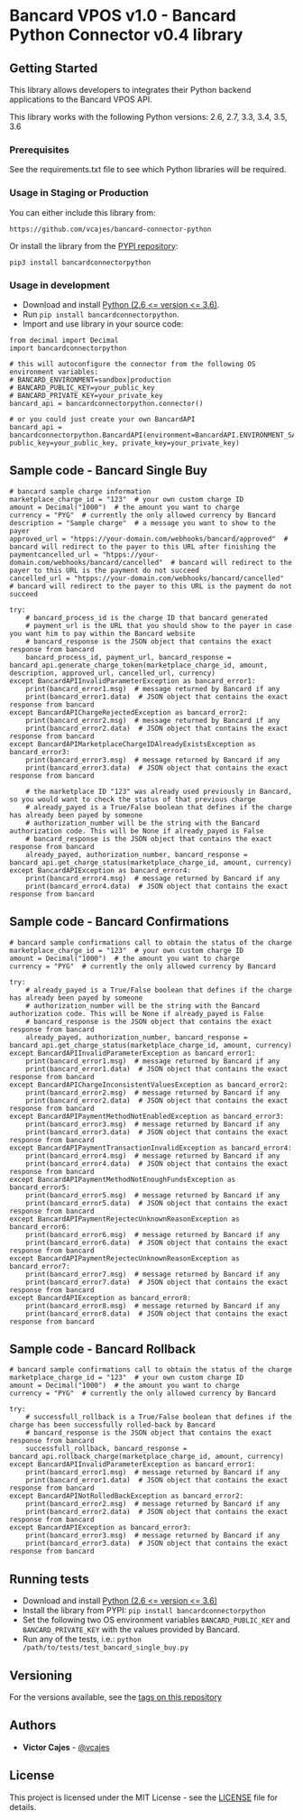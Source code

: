 
# Bancard VPOS v1.0 - Bancard Python Connector v0.4 library

## Getting Started

This library allows developers to integrates their Python backend applications to the Bancard VPOS API.

This library works with the following Python versions: 2.6, 2.7, 3.3, 3.4, 3.5, 3.6

### Prerequisites

See the requirements.txt file to see which Python libraries will be required.

### Usage in Staging or Production

You can either include this library from:

```
https://github.com/vcajes/bancard-connector-python
```

Or install the library from the [PYPI repository](https://pypi.python.org/pypi/bancardconnectorpython/):

```
pip3 install bancardconnectorpython
```

### Usage in development

* Download and install [Python (2.6 <= version <= 3.6)](https://www.python.org/downloads/).
* Run `pip install bancardconnectorpython`.
* Import and use library in your source code:
```
from decimal import Decimal
import bancardconnectorpython

# this will autoconfigure the connector from the following OS environment variables:
# BANCARD_ENVIRONMENT=sandbox|production
# BANCARD_PUBLIC_KEY=your_public_key
# BANCARD_PRIVATE_KEY=your_private_key
bancard_api = bancardconnectorpython.connector()

# or you could just create your own BancardAPI
bancard_api = bancardconnectorpython.BancardAPI(environment=BancardAPI.ENVIRONMENT_SANDBOX, public_key=your_public_key, private_key=your_private_key)
```

## Sample code - Bancard Single Buy

```
# bancard sample charge information
marketplace_charge_id = "123"  # your own custom charge ID
amount = Decimal("1000")  # the amount you want to charge
currency = "PYG"  # currently the only allowed currency by Bancard
description = "Sample charge"  # a message you want to show to the payer
approved_url = "htpps://your-domain.com/webhooks/bancard/approved"  # bancard will redirect to the payer to this URL after finishing the paymentcancelled_url = "htpps://your-domain.com/webhooks/bancard/cancelled"  # bancard will redirect to the payer to this URL is the payment do not succeed
cancelled_url = "htpps://your-domain.com/webhooks/bancard/cancelled"  # bancard will redirect to the payer to this URL is the payment do not succeed

try:
    # bancard_process_id is the charge ID that bancard generated
    # payment_url is the URL that you should show to the payer in case you want him to pay within the Bancard website
    # bancard_response is the JSON object that contains the exact response from bancard
    bancard_process_id, payment_url, bancard_response = bancard_api.generate_charge_token(marketplace_charge_id, amount, description, approved_url, cancelled_url, currency)
except BancardAPIInvalidParameterException as bancard_error1:
    print(bancard_error1.msg)  # message returned by Bancard if any
    print(bancard_error1.data)  # JSON object that contains the exact response from bancard
except BancardAPIChargeRejectedException as bancard_error2:
    print(bancard_error2.msg)  # message returned by Bancard if any
    print(bancard_error2.data)  # JSON object that contains the exact response from bancard
except BancardAPIMarketplaceChargeIDAlreadyExistsException as bancard_error3:
    print(bancard_error3.msg)  # message returned by Bancard if any
    print(bancard_error3.data)  # JSON object that contains the exact response from bancard

    # the marketplace ID "123" was already used previously in Bancard, so you would want to check the status of that previous charge
    # already_payed is a True/False boolean that defines if the charge has already been payed by someone
    # authorization_number will be the string with the Bancard authorization code. This will be None if already_payed is False
    # bancard_response is the JSON object that contains the exact response from bancard
    already_payed, authorization_number, bancard_response = bancard_api.get_charge_status(marketplace_charge_id, amount, currency)
except BancardAPIException as bancard_error4:
    print(bancard_error4.msg)  # message returned by Bancard if any
    print(bancard_error4.data)  # JSON object that contains the exact response from bancard
```

## Sample code - Bancard Confirmations

```
# bancard sample confirmations call to obtain the status of the charge
marketplace_charge_id = "123"  # your own custom charge ID
amount = Decimal("1000")  # the amount you want to charge
currency = "PYG"  # currently the only allowed currency by Bancard

try:
    # already_payed is a True/False boolean that defines if the charge has already been payed by someone
    # authorization_number will be the string with the Bancard authorization code. This will be None if already_payed is False
    # bancard_response is the JSON object that contains the exact response from bancard
    already_payed, authorization_number, bancard_response = bancard_api.get_charge_status(marketplace_charge_id, amount, currency)
except BancardAPIInvalidParameterException as bancard_error1:
    print(bancard_error1.msg)  # message returned by Bancard if any
    print(bancard_error1.data)  # JSON object that contains the exact response from bancard
except BancardAPIChargeInconsistentValuesException as bancard_error2:
    print(bancard_error2.msg)  # message returned by Bancard if any
    print(bancard_error2.data)  # JSON object that contains the exact response from bancard
except BancardAPIPaymentMethodNotEnabledException as bancard_error3:
    print(bancard_error3.msg)  # message returned by Bancard if any
    print(bancard_error3.data)  # JSON object that contains the exact response from bancard
except BancardAPIPaymentTransactionInvalidException as bancard_error4:
    print(bancard_error4.msg)  # message returned by Bancard if any
    print(bancard_error4.data)  # JSON object that contains the exact response from bancard
except BancardAPIPaymentMethodNotEnoughFundsException as bancard_error5:
    print(bancard_error5.msg)  # message returned by Bancard if any
    print(bancard_error5.data)  # JSON object that contains the exact response from bancard
except BancardAPIPaymentRejectecUnknownReasonException as bancard_error6:
    print(bancard_error6.msg)  # message returned by Bancard if any
    print(bancard_error6.data)  # JSON object that contains the exact response from bancard
except BancardAPIPaymentRejectecUnknownReasonException as bancard_error7:
    print(bancard_error7.msg)  # message returned by Bancard if any
    print(bancard_error7.data)  # JSON object that contains the exact response from bancard
except BancardAPIException as bancard_error8:
    print(bancard_error8.msg)  # message returned by Bancard if any
    print(bancard_error8.data)  # JSON object that contains the exact response from bancard
```

## Sample code - Bancard Rollback

```
# bancard sample confirmations call to obtain the status of the charge
marketplace_charge_id = "123"  # your own custom charge ID
amount = Decimal("1000")  # the amount you want to charge
currency = "PYG"  # currently the only allowed currency by Bancard

try:
    # successfull_rollback is a True/False boolean that defines if the charge has been successfully rolled-back by Bancard
    # bancard_response is the JSON object that contains the exact response from bancard
    successfull_rollback, bancard_response = bancard_api.rollback_charge(marketplace_charge_id, amount, currency)
except BancardAPIInvalidParameterException as bancard_error1:
    print(bancard_error1.msg)  # message returned by Bancard if any
    print(bancard_error1.data)  # JSON object that contains the exact response from bancard
except BancardAPINotRolledBackException as bancard_error2:
    print(bancard_error2.msg)  # message returned by Bancard if any
    print(bancard_error2.data)  # JSON object that contains the exact response from bancard
except BancardAPIException as bancard_error3:
    print(bancard_error3.msg)  # message returned by Bancard if any
    print(bancard_error3.data)  # JSON object that contains the exact response from bancard
```

## Running tests

* Download and install [Python (2.6 <= version <= 3.6)](https://www.python.org/downloads/)
* Install the library from PYPI: `pip install bancardconnectorpython`
* Set the following two OS environment variables `BANCARD_PUBLIC_KEY` and `BANCARD_PRIVATE_KEY` with the values provided by Bancard.
* Run any of the tests, i.e.: `python /path/to/tests/test_bancard_single_buy.py `

## Versioning

For the versions available, see the [tags on this repository](https://github.com/vcajes/bancard-connector-python/tags)

## Authors

* **Victor Cajes** - [@vcajes](https://github.com/vcajes)

## License

This project is licensed under the MIT License - see the [LICENSE](LICENSE.txt) file for details.

